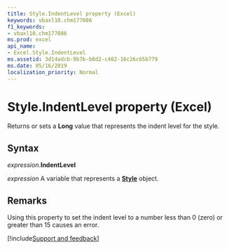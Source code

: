 ```yaml
---
title: Style.IndentLevel property (Excel)
keywords: vbaxl10.chm177086
f1_keywords:
- vbaxl10.chm177086
ms.prod: excel
api_name:
- Excel.Style.IndentLevel
ms.assetid: 3d14adcb-9b7b-b0d2-c402-16c26c65b779
ms.date: 05/16/2019
localization_priority: Normal
---
```



# Style.IndentLevel property (Excel)

Returns or sets a **Long** value that represents the indent level for the style.


## Syntax

_expression_.**IndentLevel**

_expression_ A variable that represents a **[Style](Excel.Style.md)** object.


## Remarks

Using this property to set the indent level to a number less than 0 (zero) or greater than 15 causes an error.




[!include[Support and feedback](~/includes/feedback-boilerplate.md)]